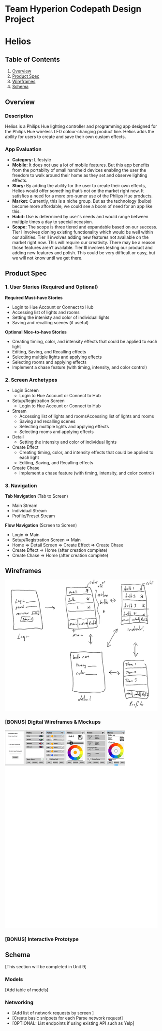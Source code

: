 Team Hyperion Codepath Design Project
===

# Helios

## Table of Contents
1. [Overview](#Overview)
1. [Product Spec](#Product-Spec)
1. [Wireframes](#Wireframes)
2. [Schema](#Schema)

## Overview
### Description
Helios is a Philips Hue lighting controller and programming app designed for the Philips Hue wireless LED colour-changing product line. Helios adds the ability for users to create and save their own custom effects.

### App Evaluation
- **Category:** Lifestyle
- **Mobile:** It does not use a lot of mobile features. But this app benefits from the portabilty of small handheld devices enabling the user the freedom to walk around their home as they set and observe lighting effects.
- **Story:** By adding the ability for the user to create their own effects, Helios would offer something that’s not on the market right now. It satisfies a need for a more pro-sumer use of the Philips Hue products.
- **Market:** Currently, this is a niche group. But as the technology (bulbs) become more affordable, we could see a boom of need for an app like this.
- **Habit:** Use is determined by user's needs and would range between multiple times a day to special occasion.
- **Scope:** The scope is three tiered and expandable based on our success. Tier I involves cloning existing functionality which would be well within our abilities. Tier II involves adding new features not available on the market right now. This will require our creativity. There may be a reason those features aren’t available. Tier III involves testing our product and adding new features and polish. This could be very difficult or easy, but we will not know until we get there.

## Product Spec

### 1. User Stories (Required and Optional)

**Required Must-have Stories**

* Login to Hue Account or Connect to Hub
* Accessing list of lights and rooms
* Setting the intenisty and color of individual lights
* Saving and recalling scenes (if useful)

**Optional Nice-to-have Stories**

* Creating timing, color, and intensity effects that could be applied to each light
* Editing, Saving, and Recalling effects
* Selecting multiple lights and applying effects
* Selecting rooms and applying effects
* Implement a chase feature (with timing, intensity, and color control)

### 2. Screen Archetypes

* Login Screen
   * Login to Hue Account or Connect to Hub
* Setup/Registration Screen
   * Login to Hue Account or Connect to Hub
* Stream
   * Accessing list of lights and roomsAccessing list of lights and rooms
   * Saving and recalling scenes
   * Selecting multiple lights and applying effects
   * Selecting rooms and applying effects
* Detail
   * Setting the intensity and color of individual lights
* Create Effect
   * Creating timing, color, and intensity effects that could be applied to each light
   * Editing, Saving, and Recalling effects
* Create Chase
   * Implement a chase feature (with timing, intensity, and color control)

### 3. Navigation

**Tab Navigation** (Tab to Screen)

* Main Stream
* Individual Stream
* Profile/Preset Stream

**Flow Navigation** (Screen to Screen)

* Login
   => Main
* Setup/Registration Screen
   => Main
* Home
   => Detail Screen
   => Create Effect
   => Create Chase
* Create Effect
   => Home (after creation complete)
* Create Chase
   => Home (after creation complete)

## Wireframes
<img src="https://github.com/Codepath-Team-Hyperion/Helios/blob/9194fff8b964bcecb6a5e94d1e35401d950cada6/wireframe.png" width=600>

### [BONUS] Digital Wireframes & Mockups
<img src="digitalWiredFrame.png"><br>

### [BONUS] Interactive Prototype

## Schema 
[This section will be completed in Unit 9]
### Models
[Add table of models]
### Networking
- [Add list of network requests by screen ]
- [Create basic snippets for each Parse network request]
- [OPTIONAL: List endpoints if using existing API such as Yelp]
